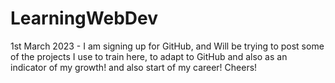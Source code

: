 # LearningWebDev
1st March 2023 - I am signing up for GitHub, and Will be trying to post some of the projects I use to train here, to adapt to GitHub and also as an indicator of my growth! and also start of my career! Cheers!
